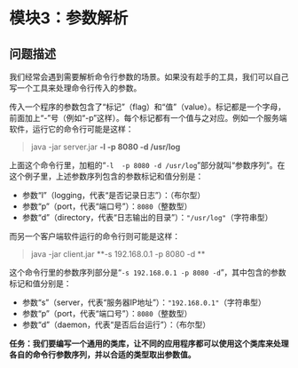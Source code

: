 # 模块3：参数解析



## 问题描述

我们经常会遇到需要解析命令行参数的场景。如果没有趁手的工具，我们可以自己写一个工具来处理命令行传入的参数。

传入一个程序的参数包含了“标记”（flag）和“值”（value）。标记都是一个字母，前面加上“-”号（例如“-p”这样）。每个标记都有一个值与之对应。例如一个服务端软件，运行它的命令行可能是这样：

> java -jar server.jar **-l -p 8080 -d /usr/log**

上面这个命令行里，加粗的“`-l  -p 8080 -d /usr/log`”部分就叫“参数序列”。在这个例子里，上述参数序列包含的参数标记和值分别是：

* 参数“l”（logging，代表“是否记录日志”）：（布尔型）
* 参数“p”（port，代表“端口号”）：`8080`（整数型）
* 参数“d”（directory，代表“日志输出的目录”）：`"/usr/log"`（字符串型）

而另一个客户端软件运行的命令行则可能是这样：

> java -jar client.jar **-s 192.168.0.1 -p 8080 -d **

这个命令行里的参数序列部分是“`-s 192.168.0.1 -p 8080 -d`”，其中包含的参数标记和值分别是：

* 参数“s”（server，代表“服务器IP地址”）：`"192.168.0.1"`（字符串型）
* 参数“p”（port，代表“端口号”）：`8080`（整数型）
* 参数“d”（daemon，代表“是否后台运行”）：（布尔型）

**任务：我们要编写一个通用的类库，让不同的应用程序都可以使用这个类库来处理各自的命令行参数序列，并以合适的类型取出参数值。**
